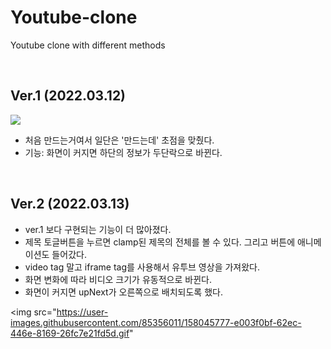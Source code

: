 # Youtube-clone
Youtube clone with different methods

<br>

## Ver.1 (2022.03.12)
<img src="https://user-images.githubusercontent.com/85356011/158044792-aad97b98-de0c-4a50-900b-87013a8c1c52.gif">

- 처음 만드는거여서 일단은 '만드는데' 초점을 맞췄다.
- 기능: 화면이 커지면 하단의 정보가 두단락으로 바뀐다.

<br>

## Ver.2 (2022.03.13)

- ver.1 보다 구현되는 기능이 더 많아졌다.
- 제목 토글버튼을 누르면 clamp된 제목의 전체를 볼 수 있다. 그리고 버튼에 애니메이션도 들어갔다.
- video tag 말고 iframe tag를 사용해서 유투브 영상을 가져왔다.
- 화면 변화에 따라 비디오 크기가 유동적으로 바뀐다.
- 화면이 커지면 upNext가 오른쪽으로 배치되도록 했다.

<img src="https://user-images.githubusercontent.com/85356011/158045777-e003f0bf-62ec-446e-8169-26fc7e21fd5d.gif"
